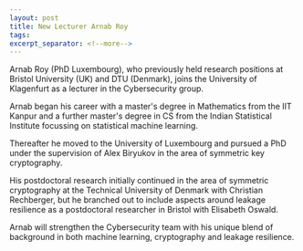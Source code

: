 ```yaml
---
layout: post
title: New Lecturer Arnab Roy
tags:
excerpt_separator: <!--more-->
---
```

Arnab Roy (PhD Luxembourg), who previously held research positions at Bristol University (UK) and DTU (Denmark), joins the University of Klagenfurt as a lecturer in the Cybersecurity group.

Arnab began his career with a master's degree in Mathematics from the IIT Kanpur and a further master's degree in CS from the Indian Statistical Institute focussing on statistical machine learning.


Thereafter he moved to the University of Luxembourg and pursued a PhD under the supervision of Alex Biryukov in the area of symmetric key cryptography.
<!--more-->
His postdoctoral research initially continued in the area of symmetric cryptography at the Technical University of Denmark with Christian Rechberger, but he branched out to include aspects around leakage resilience as a postdoctoral researcher in Bristol with Elisabeth Oswald.


Arnab will strengthen the Cybersecurity team with his unique blend of background in both machine learning, cryptography and leakage resilience.
